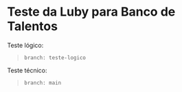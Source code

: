 # Teste da Luby para Banco de Talentos

Teste lógico:

> `branch: teste-logico`

Teste técnico:

> `branch: main`
